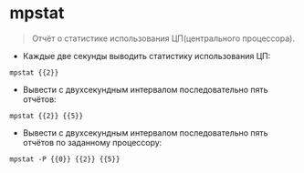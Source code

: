 # mpstat

> Отчёт о статистике использования ЦП(центрального процессора).

- Каждые две секунды выводить статистику использования ЦП:

`mpstat {{2}}`

- Вывести с двухсекундным интервалом последовательно пять отчётов:

`mpstat {{2}} {{5}}`

- Вывести с двухсекундным интервалом последовательно пять отчётов по заданному процессору:

`mpstat -P {{0}} {{2}} {{5}}`
